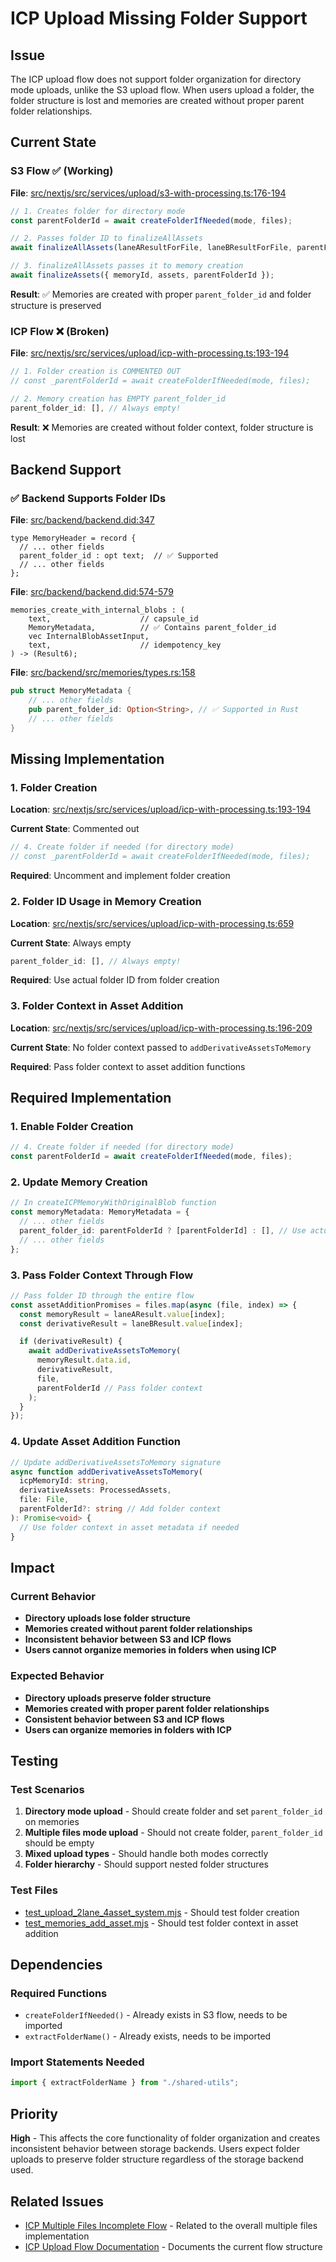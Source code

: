 # ICP Upload Missing Folder Support

## Issue

The ICP upload flow does not support folder organization for directory mode uploads, unlike the S3 upload flow. When users upload a folder, the folder structure is lost and memories are created without proper parent folder relationships.

## Current State

### S3 Flow ✅ (Working)

**File**: [src/nextjs/src/services/upload/s3-with-processing.ts:176-194](../../../src/nextjs/src/services/upload/s3-with-processing.ts#L176-L194)

```typescript
// 1. Creates folder for directory mode
const parentFolderId = await createFolderIfNeeded(mode, files);

// 2. Passes folder ID to finalizeAllAssets
await finalizeAllAssets(laneAResultForFile, laneBResultForFile, parentFolderId);

// 3. finalizeAllAssets passes it to memory creation
await finalizeAssets({ memoryId, assets, parentFolderId });
```

**Result**: ✅ Memories are created with proper `parent_folder_id` and folder structure is preserved

### ICP Flow ❌ (Broken)

**File**: [src/nextjs/src/services/upload/icp-with-processing.ts:193-194](../../../src/nextjs/src/services/upload/icp-with-processing.ts#L193-L194)

```typescript
// 1. Folder creation is COMMENTED OUT
// const _parentFolderId = await createFolderIfNeeded(mode, files);

// 2. Memory creation has EMPTY parent_folder_id
parent_folder_id: [], // Always empty!
```

**Result**: ❌ Memories are created without folder context, folder structure is lost

## Backend Support

### ✅ Backend Supports Folder IDs

**File**: [src/backend/backend.did:347](../../../src/backend/backend.did#L347)

```candid
type MemoryHeader = record {
  // ... other fields
  parent_folder_id : opt text;  // ✅ Supported
  // ... other fields
};
```

**File**: [src/backend/backend.did:574-579](../../../src/backend/backend.did#L574-L579)

```candid
memories_create_with_internal_blobs : (
    text,                    // capsule_id
    MemoryMetadata,          // ✅ Contains parent_folder_id
    vec InternalBlobAssetInput,
    text,                    // idempotency_key
) -> (Result6);
```

**File**: [src/backend/src/memories/types.rs:158](../../../src/backend/src/memories/types.rs#L158)

```rust
pub struct MemoryMetadata {
    // ... other fields
    pub parent_folder_id: Option<String>, // ✅ Supported in Rust
    // ... other fields
}
```

## Missing Implementation

### 1. Folder Creation

**Location**: [src/nextjs/src/services/upload/icp-with-processing.ts:193-194](../../../src/nextjs/src/services/upload/icp-with-processing.ts#L193-L194)

**Current State**: Commented out

```typescript
// 4. Create folder if needed (for directory mode)
// const _parentFolderId = await createFolderIfNeeded(mode, files);
```

**Required**: Uncomment and implement folder creation

### 2. Folder ID Usage in Memory Creation

**Location**: [src/nextjs/src/services/upload/icp-with-processing.ts:659](../../../src/nextjs/src/services/upload/icp-with-processing.ts#L659)

**Current State**: Always empty

```typescript
parent_folder_id: [], // Always empty!
```

**Required**: Use actual folder ID from folder creation

### 3. Folder Context in Asset Addition

**Location**: [src/nextjs/src/services/upload/icp-with-processing.ts:196-209](../../../src/nextjs/src/services/upload/icp-with-processing.ts#L196-L209)

**Current State**: No folder context passed to `addDerivativeAssetsToMemory`

**Required**: Pass folder context to asset addition functions

## Required Implementation

### 1. Enable Folder Creation

```typescript
// 4. Create folder if needed (for directory mode)
const parentFolderId = await createFolderIfNeeded(mode, files);
```

### 2. Update Memory Creation

```typescript
// In createICPMemoryWithOriginalBlob function
const memoryMetadata: MemoryMetadata = {
  // ... other fields
  parent_folder_id: parentFolderId ? [parentFolderId] : [], // Use actual folder ID
  // ... other fields
};
```

### 3. Pass Folder Context Through Flow

```typescript
// Pass folder ID through the entire flow
const assetAdditionPromises = files.map(async (file, index) => {
  const memoryResult = laneAResult.value[index];
  const derivativeResult = laneBResult.value[index];

  if (derivativeResult) {
    await addDerivativeAssetsToMemory(
      memoryResult.data.id,
      derivativeResult,
      file,
      parentFolderId // Pass folder context
    );
  }
});
```

### 4. Update Asset Addition Function

```typescript
// Update addDerivativeAssetsToMemory signature
async function addDerivativeAssetsToMemory(
  icpMemoryId: string,
  derivativeAssets: ProcessedAssets,
  file: File,
  parentFolderId?: string // Add folder context
): Promise<void> {
  // Use folder context in asset metadata if needed
}
```

## Impact

### Current Behavior

- **Directory uploads lose folder structure**
- **Memories created without parent folder relationships**
- **Inconsistent behavior between S3 and ICP flows**
- **Users cannot organize memories in folders when using ICP**

### Expected Behavior

- **Directory uploads preserve folder structure**
- **Memories created with proper parent folder relationships**
- **Consistent behavior between S3 and ICP flows**
- **Users can organize memories in folders with ICP**

## Testing

### Test Scenarios

1. **Directory mode upload** - Should create folder and set `parent_folder_id` on memories
2. **Multiple files mode upload** - Should not create folder, `parent_folder_id` should be empty
3. **Mixed upload types** - Should handle both modes correctly
4. **Folder hierarchy** - Should support nested folder structures

### Test Files

- [test_upload_2lane_4asset_system.mjs](../../../tests/backend/shared-capsule/upload/test_upload_2lane_4asset_system.mjs) - Should test folder creation
- [test_memories_add_asset.mjs](../../../tests/backend/shared-capsule/upload/test_memories_add_asset.mjs) - Should test folder context in asset addition

## Dependencies

### Required Functions

- `createFolderIfNeeded()` - Already exists in S3 flow, needs to be imported
- `extractFolderName()` - Already exists, needs to be imported

### Import Statements Needed

```typescript
import { extractFolderName } from "./shared-utils";
```

## Priority

**High** - This affects the core functionality of folder organization and creates inconsistent behavior between storage backends. Users expect folder uploads to preserve folder structure regardless of the storage backend used.

## Related Issues

- [ICP Multiple Files Incomplete Flow](./icp-multiple-files-incomplete-flow.md) - Related to the overall multiple files implementation
- [ICP Upload Flow Documentation](./icp-upload-flow-documentation.md) - Documents the current flow structure
